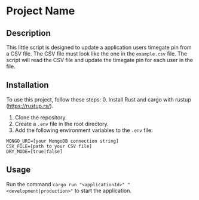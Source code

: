 # Project Name

## Description

This little script is designed to update a application users timegate pin from a CSV file. The CSV file must look like the one in the `example.csv` file. The script will read the CSV file and update the timegate pin for each user in the file.

## Installation

To use this project, follow these steps:
0. Install Rust and cargo with rustup (https://rustup.rs/).
1. Clone the repository.
2. Create a `.env` file in the root directory.
3. Add the following environment variables to the `.env` file:

```
MONGO_URI=[your MongoDB connection string]
CSV_FILE=[path to your CSV file]
DRY_MODE=[true|false]
```

## Usage

 Run the command `cargo run "<applicationId>" "<development|production>"` to start the application.

